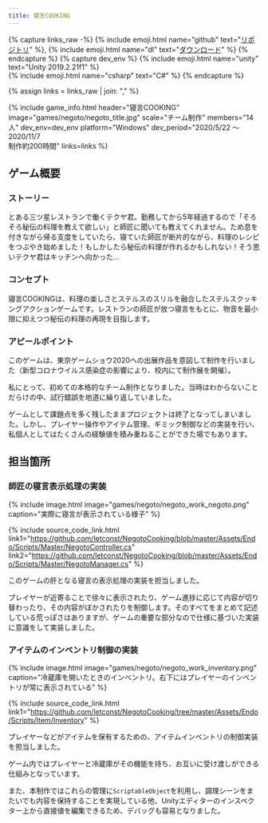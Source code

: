 ```yaml
---
title: 寝言COOKING
---
```


{% capture links_raw -%}
    {% include emoji.html name="github" text="<a href='https://github.com/letconst/NegotoCooking'>リポジトリ</a>" %},
    {% include emoji.html name="dl" text="<a href='https://github.com/letconst/NegotoCooking/releases/tag/v1.0.0'>ダウンロード</a>" %}
{% endcapture %}
{% capture dev_env %}
    {% include emoji.html name="unity" text="Unity 2019.2.21f1" %}<br>
    {% include emoji.html name="csharp" text="C#" %}
{% endcapture %}

{% assign links = links_raw | join: "," %}

{% include game_info.html
    header="寝言COOKING"
    image="games/negoto/negoto_title.jpg"
    scale="チーム制作"
    members="14人"
    dev_env=dev_env
    platform="Windows"
    dev_period="2020/5/22 ～ 2020/11/7<br>制作約200時間"
    links=links
%}

## ゲーム概要

### ストーリー

とある三ツ星レストランで働くテクヤ君。勤務してから5年経過するので「そろそろ秘伝の料理を教えて欲しい」と師匠に聞いても教えてくれません。ため息を付きながら帰る支度をしていたら、寝ていた師匠が断片的ながら、料理のレシピをつぶやき始めました！もしかしたら秘伝の料理が作れるかもしれない！そう思いテクヤ君はキッチンへ向かった…

### コンセプト

寝言COOKINGは、料理の楽しさとステルスのスリルを融合したステルスクッキングアクションゲームです。レストランの師匠が放つ寝言をもとに、物音を最小限に抑えつつ秘伝の料理の再現を目指します。

### アピールポイント

このゲームは、東京ゲームショウ2020への出展作品を意図して制作を行いました（新型コロナウイルス感染症の影響により、校内にて制作展を開催）。

私にとって、初めての本格的なチーム制作となりました。当時はわからないことだらけの中、試行錯誤を地道に繰り返していました。

ゲームとして課題点を多く残したままプロジェクトは終了となってしまいました。しかし、プレイヤー操作やアイテム管理、ギミック制御などの実装を行い、私個人としてはたくさんの経験値を積み重ねることができた場でもあります。

## 担当箇所

### 師匠の寝言表示処理の実装

{% include image.html image="games/negoto/negoto_work_negoto.png" caption="実際に寝言が表示されている様子" %}

{% include source_code_link.html link1="https://github.com/letconst/NegotoCooking/blob/master/Assets/Endo/Scripts/Master/NegotoController.cs" link2="https://github.com/letconst/NegotoCooking/blob/master/Assets/Endo/Scripts/Master/NegotoManager.cs" %}

このゲームの肝となる寝言の表示処理の実装を担当しました。

プレイヤーが近寄ることで徐々に表示されたり、ゲーム進捗に応じて内容が切り替わったり、その内容がぼかされたりを制御します。そのすべてをまとめて記述している荒っぽさはありますが、ゲームの重要な部分なので仕様に基づいた実装に意識をして実装しました。

### アイテムのインベントリ制御の実装

{% include image.html image="games/negoto/negoto_work_inventory.png" caption="冷蔵庫を開いたときのインベントリ。右下にはプレイヤーのインベントリが常に表示されている" %}

{% include source_code_link.html link1="https://github.com/letconst/NegotoCooking/tree/master/Assets/Endo/Scripts/Item/Inventory" %}

プレイヤーなどがアイテムを保有するための、アイテムインベントリの制御実装を担当しました。

ゲーム内ではプレイヤーと冷蔵庫がその機能を持ち、お互いに受け渡しができる仕組みとなっています。

また、本制作ではこれらの管理に`ScriptableObject`を利用し、調理シーンをまたいでも内容を保持することを実現している他、Unityエディターのインスペクター上から直接値を編集できるため、デバッグも容易となりました。
